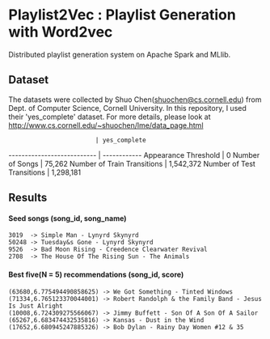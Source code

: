 # Playlist2Vec : Playlist Generation with Word2vec
Distributed playlist generation system on Apache Spark and MLlib.

## Dataset
The datasets were collected by Shuo Chen(shuochen@cs.cornell.edu) from Dept. of Computer Science, Cornell University. In this repository, I used their 'yes_complete' dataset. For more details, please look at http://www.cs.cornell.edu/~shuochen/lme/data_page.html

                            | yes_complete
--------------------------- | ------------
Appearance Threshold        | 0
Number of Songs             | 75,262
Number of Train Transitions | 1,542,372
Number of Test Transitions  | 1,298,181

## Results

#### Seed songs (song_id, song_name)
```
3019  -> Simple Man	- Lynyrd Skynyrd
50248 -> Tuesday&s Gone	- Lynyrd Skynyrd
9526  -> Bad Moon Rising - Creedence Clearwater Revival
2708  -> The House Of The Rising Sun - The Animals
```
#### Best five(N = 5) recommendations (song_id, score)
```
(63680,6.775494490858625) -> We Got Something - Tinted Windows
(71334,6.765123370044001) -> Robert Randolph & the Family Band - Jesus Is Just Alright
(10008,6.724309275566067) -> Jimmy Buffett - Son Of A Son Of A Sailor
(65267,6.683474432535816) -> Kansas - Dust in the Wind
(17652,6.680945247885326) -> Bob Dylan - Rainy Day Women #12 & 35
```
